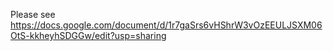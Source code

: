 Please see https://docs.google.com/document/d/1r7gaSrs6vHShrW3vOzEEULJSXM06OtS-kkheyhSDGGw/edit?usp=sharing
